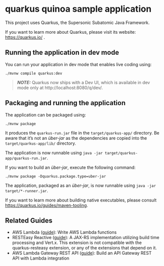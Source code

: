 # quarkus quinoa sample application

This project uses Quarkus, the Supersonic Subatomic Java Framework.

If you want to learn more about Quarkus, please visit its website:
https://quarkus.io/ .

## Running the application in dev mode

You can run your application in dev mode that enables live coding using:

```shell script
./mvnw compile quarkus:dev
```

> **_NOTE:_** Quarkus now ships with a Dev UI, which is available in dev mode
> only at http://localhost:8080/q/dev/.

## Packaging and running the application

The application can be packaged using:

```shell script
./mvnw package
```

It produces the `quarkus-run.jar` file in the `target/quarkus-app/` directory.
Be aware that it’s not an _über-jar_ as the dependencies are copied into the
`target/quarkus-app/lib/` directory.

The application is now runnable using
`java -jar target/quarkus-app/quarkus-run.jar`.

If you want to build an _über-jar_, execute the following command:

```shell script
./mvnw package -Dquarkus.package.type=uber-jar
```

The application, packaged as an _über-jar_, is now runnable using
`java -jar target/*-runner.jar`.

If you want to learn more about building native executables, please consult
https://quarkus.io/guides/maven-tooling.

## Related Guides

- AWS Lambda ([guide](https://quarkus.io/guides/amazon-lambda)): Write AWS
  Lambda functions
- RESTEasy Reactive ([guide](https://quarkus.io/guides/resteasy-reactive)): A
  JAX-RS implementation utilizing build time processing and Vert.x. This
  extension is not compatible with the quarkus-resteasy extension, or any of the
  extensions that depend on it.
- AWS Lambda Gateway REST API
  ([guide](https://quarkus.io/guides/amazon-lambda-http)): Build an API Gateway
  REST API with Lambda integration
